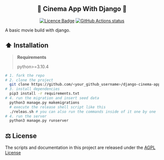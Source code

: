 <h2 align="center">🎥 Cinema App With Django 🐍</h2>

<p align="center"><a href="https://github.com/TAKANOME-DEV/django-cinema-app"><img alt="Licence Badge" src="https://img.shields.io/github/license/TAKANOME-DEV/django-cinema-app?color=%2330C151"></a>  <a href="https://github.com/TAKANOME-DEV/django-cinema-app"><img alt="GitHub Actions status" src="https://github.com/TAKANOME-DEV/django-cinema-app/actions/workflows/codeql-analysis.yml/badge.svg"></a></p>

A basic movie build with django.

## ⬆️ Installation

> **Requirements**
>
> python>=3.10.4

```bash
# 1. fork the repo
# 2. clone the project
  git clone https://github.com/<your_github_username>/django-cinema-app.git
# 3. install dependencies
  pip3 install -r requirements.txt
# 4. run the migration and insert seed data
  python3 manage.py makemigrations
  # execute the release shell script like this
  ./releas.sh # you can also run the commands inside of it one by one
# 4. run the server
  python3 manage.py runserver
```

## ⚖️ License

The scripts and documentation in this project are released under the [AGPL License](LICENSE)
